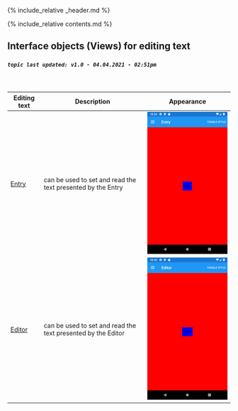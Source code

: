 {% include_relative _header.md %}

{% include_relative contents.md %}

Interface objects (Views) for editing text
------
##### `topic last updated: v1.0 - 04.04.2021 - 02:51pm`
<br /> 

| Editing text | Description                                                  | Appearance |
|--------------|--------------------------------------------------------------|------------|
| [Entry](interface/edit/entry.md)         | can be used to set and read the text presented by the Entry  |<img src="images/views/entry-adr-styled.png" width="300">            |
| [Editor](interface/edit/editor.md)       | can be used to set and read the text presented by the Editor |<img src="images/views/editor-adr-styled.png" width="300">            |